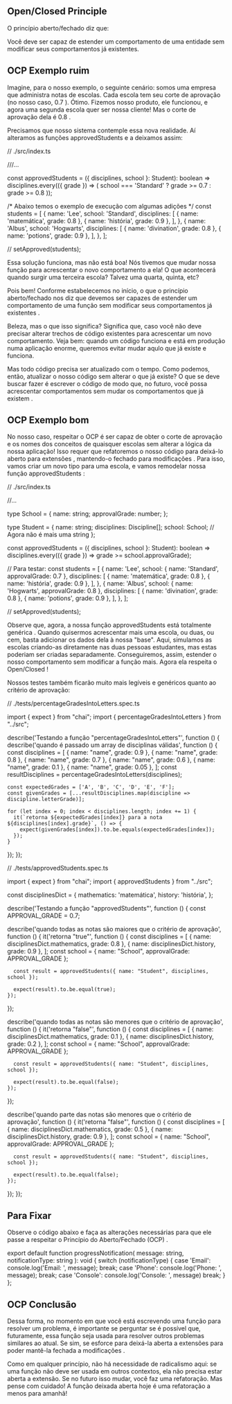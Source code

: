 ## Open/Closed Principle

O princípio aberto/fechado diz que:

Você deve ser capaz de estender um comportamento de uma entidade sem modificar seus comportamentos já existentes.

## OCP Exemplo ruim

Imagine, para o nosso exemplo, o seguinte cenário: somos uma empresa que administra notas de escolas. Cada escola tem seu corte de aprovação (no nosso caso, 0.7 ). Ótimo. Fizemos nosso produto, ele funcionou, e agora uma segunda escola quer ser nossa cliente! Mas o corte de aprovação dela é 0.8 .

Precisamos que nosso sistema contemple essa nova realidade. Aí alteramos as funções approvedStudents e a deixamos assim:

// ./src/index.ts

///...

const approvedStudents = ({ disciplines, school }: Student): boolean =>
  disciplines.every(({ grade }) => (
    school === 'Standard' ? grade >= 0.7 : grade >= 0.8
  ));

/* Abaixo temos o exemplo de execução com algumas adições */
const students = [
  {
    name: 'Lee',
    school: 'Standard',
    disciplines: [
      { name: 'matemática', grade: 0.8 },
      { name: 'história', grade: 0.9 },
    ],
  },
  {
    name: 'Albus',
    school: 'Hogwarts',
    disciplines: [
      { name: 'divination', grade: 0.8 },
      { name: 'potions', grade: 0.9 },
    ],
  },
];

// setApproved(students);

Essa solução funciona, mas não está boa! Nós tivemos que mudar nossa função para acrescentar o novo comportamento a ela! O que acontecerá quando surgir uma terceira escola? Talvez uma quarta, quinta, etc?

Pois bem! Conforme estabelecemos no início, o que o princípio aberto/fechado nos diz que devemos ser capazes de estender um comportamento de uma função sem modificar seus comportamentos já existentes .

Beleza, mas o que isso significa? Significa que, caso você não deve precisar alterar trechos de código existentes para acrescentar um novo comportamento. Veja bem: quando um código funciona e está em produção numa aplicação enorme, queremos evitar mudar aqulo que já existe e funciona.

Mas todo código precisa ser atualizado com o tempo. Como podemos, então, atualizar o nosso código sem alterar o que já existe? O que se deve buscar fazer é escrever o código de modo que, no futuro, você possa acrescentar comportamentos sem mudar os comportamentos que já existem .

## OCP Exemplo bom

No nosso caso, respeitar o OCP é ser capaz de obter o corte de aprovação e os nomes dos conceitos de quaisquer escolas sem alterar a lógica da nossa aplicação! Isso requer que refatoremos o nosso código para deixá-lo aberto para extensões , mantendo-o fechado para modificações .
Para isso, vamos criar um novo tipo para uma escola, e vamos remodelar nossa função approvedStudents :

// ./src/index.ts

//...

type School = {
  name: string;
  approvalGrade: number;
};

type Student = {
  name: string;
  disciplines: Discipline[];
  school: School; // Agora não é mais uma string
};

const approvedStudents = ({ disciplines, school }: Student): boolean =>
  disciplines.every(({ grade }) => grade >= school.approvalGrade);

// Para testar:
const students = [
  {
    name: 'Lee',
    school: { name: 'Standard', approvalGrade: 0.7 },
    disciplines: [
      { name: 'matemática', grade: 0.8 },
      { name: 'história', grade: 0.9 },
    ],
  },
  {
    name: 'Albus',
    school: { name: 'Hogwarts', approvalGrade: 0.8 },
    disciplines: [
      { name: 'divination', grade: 0.8 },
      { name: 'potions', grade: 0.9 },
    ],
  },
];

// setApproved(students);

Observe que, agora, a nossa função approvedStudents está totalmente genérica . Quando quisermos acrescentar mais uma escola, ou duas, ou cem, basta adicionar os dados dela à nossa "base". Aqui, simulamos as escolas criando-as diretamente nas duas pessoas estudantes, mas estas poderiam ser criadas separadamente. Conseguiremos, assim, estender o nosso comportamento sem modificar a função mais. Agora ela respeita o Open/Closed !

Nossos testes também ficarão muito mais legíveis e genéricos quanto ao critério de aprovação:

// ./tests/percentageGradesIntoLetters.spec.ts

import { expect } from "chai";
import { percentageGradesIntoLetters } from "../src";


describe('Testando a função "percentageGradesIntoLetters"', function () {
  describe('quando é passado um array de disciplinas válidas', function () {
    const disciplines = [
      { name: "name", grade: 0.9 },
      { name: "name", grade: 0.8 },
      { name: "name", grade: 0.7 },
      { name: "name", grade: 0.6 },
      { name: "name", grade: 0.1 },
      { name: "name", grade: 0.05 },
    ];
    const resultDisciplines = percentageGradesIntoLetters(disciplines);

    const expectedGrades = ['A', 'B', 'C', 'D', 'E', 'F'];
    const givenGrades = [...resultDisciplines.map(discipline => discipline.letterGrade)];

    for (let index = 0; index < disciplines.length; index += 1) {
      it(`retorna ${expectedGrades[index]} para a nota ${disciplines[index].grade}`, () => {
        expect(givenGrades[index]).to.be.equals(expectedGrades[index]);
      });
    }
  });
});

// ./tests/approvedStudents.spec.ts

import { expect } from "chai";
import { approvedStudents } from "../src";

const disciplinesDict = {
  mathematics: 'matemática',
  history: 'história',
};

describe('Testando a função "approvedStudents"', function () {
  const APPROVAL_GRADE = 0.7;

  describe('quando todas as notas são maiores que o critério de aprovação', function () {
    it('retorna "true"', function () {
      const disciplines = [
        { name: disciplinesDict.mathematics, grade: 0.8 },
        { name: disciplinesDict.history, grade: 0.9 },
      ];
      const school = {
        name: "School",
        approvalGrade: APPROVAL_GRADE
      };

      const result = approvedStudents({ name: "Student", disciplines, school });

      expect(result).to.be.equal(true);
    });
  });

  describe('quando todas as notas são menores que o critério de aprovação', function () {
    it('retorna "false"', function () {
      const disciplines = [
        { name: disciplinesDict.mathematics, grade: 0.1 },
        { name: disciplinesDict.history, grade: 0.2 },
      ];
      const school = {
        name: "School",
        approvalGrade: APPROVAL_GRADE
      };

      const result = approvedStudents({ name: "Student", disciplines, school });

      expect(result).to.be.equal(false);
    });
  });

  describe('quando parte das notas são menores que o critério de aprovação', function () {
    it('retorna "false"', function () {
      const disciplines = [
        { name: disciplinesDict.mathematics, grade: 0.5 },
        { name: disciplinesDict.history, grade: 0.9 },
      ];
      const school = {
        name: "School",
        approvalGrade: APPROVAL_GRADE
      };

      const result = approvedStudents({ name: "Student", disciplines, school });

      expect(result).to.be.equal(false);
    });
  });
});

## Para Fixar

Observe o código abaixo e faça as alterações necessárias para que ele passe a respeitar o Princípio do Aberto/Fechado (OCP) .

export default function progressNotification(
  message: string,
  notificationType: string
): void {
  switch (notificationType) {
    case 'Email':
      console.log('Email: ', message);
      break;
    case 'Phone':
      console.log('Phone: ', message);
      break;
    case 'Console':
      console.log('Console: ', message)
      break;
  }
};

## OCP Conclusão

Dessa forma, no momento em que você está escrevendo uma função para resolver um problema, é importante se perguntar se é possível que, futuramente, essa função seja usada para resolver outros problemas similares ao atual. Se sim, se esforce para deixá-la aberta a extensões para poder mantê-la fechada a modificações .

Como em qualquer princípio, não há necessidade de radicalismo aqui: se uma função não deve ser usada em outros contextos, ela não precisa estar aberta a extensão. Se no futuro isso mudar, você faz uma refatoração. Mas pense com cuidado! A função deixada aberta hoje é uma refatoração a menos para amanhã!
